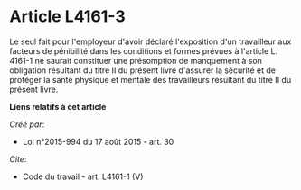 # Article L4161-3

Le seul fait pour l'employeur d'avoir déclaré l'exposition d'un travailleur aux facteurs de pénibilité dans les conditions et
formes prévues à l'article L. 4161-1 ne saurait constituer une présomption de manquement à son obligation résultant du titre
II du présent livre d'assurer la sécurité et de protéger la santé physique et mentale des travailleurs résultant du titre II
du présent livre.

**Liens relatifs à cet article**

_Créé par_:

  - Loi n°2015-994 du 17 août 2015 - art. 30

_Cite_:

  - Code du travail - art. L4161-1 (V)
